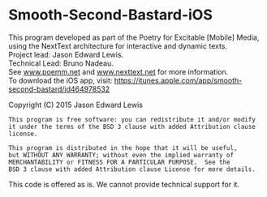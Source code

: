 # Smooth-Second-Bastard-iOS

This program developed as part of the Poetry for Excitable [Mobile] Media, using the NextText architecture for interactive and dynamic texts. <br/>
Project lead: Jason Edward Lewis. <br/>
Technical Lead: Bruno Nadeau. <br/>
See www.poemm.net and www.nexttext.net for more information. <br/>
To download the iOS app, visit: https://itunes.apple.com/app/smooth-second-bastard/id464978532

 Copyright (C) 2015  Jason Edward Lewis
  
    This program is free software: you can redistribute it and/or modify
    it under the terms of the BSD 3 clause with added Attribution clause license.

    This program is distributed in the hope that it will be useful,
    but WITHOUT ANY WARRANTY; without even the implied warranty of
    MERCHANTABILITY or FITNESS FOR A PARTICULAR PURPOSE.  See the
    BSD 3 clause with added Attribution clause License for more details.
This code is offered as is. We cannot provide technical support for it.
